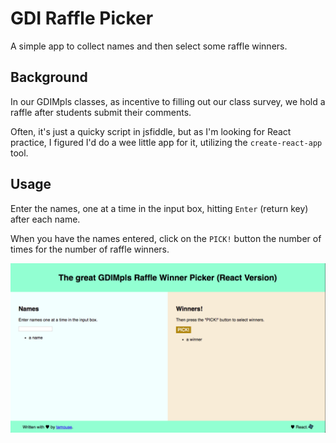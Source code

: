 # GDI Raffle Picker

A simple app to collect names and then select
some raffle winners.

## Background

In our GDIMpls classes, as incentive to filling
out our class survey, we hold a raffle after 
students submit their comments.

Often, it's just a quicky script in jsfiddle,
but as I'm looking for React practice, I figured
I'd do a wee little app for it, utilizing
the `create-react-app` tool.

## Usage

Enter the names, one at a time in the input box,
hitting `Enter` (return key) after each name.

When you have the names entered, click on the `PICK!`
button the number of times for the number of 
raffle winners.

![](screenshot.png)

